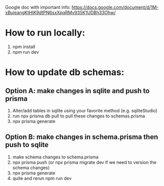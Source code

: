 Google doc with important info: https://docs.google.com/document/d/1M-xBujeangKtHIK9dtPN6sxXpqRMv935K1UDBh33Ohw/

# How to run locally:
1. npm install
2. npm run dev

# How to update db schemas:
## Option A: make changes in sqlite and push to prisma
1. Alter/add tables in sqlite using your favorite method (e.g. sqliteStudio)
2. run npx prisma db pull to pull these changes to schemas.prisma
3. npx prisma generate

## Option B: make changes in schema.prisma then push to sqlite
1. make schema changes to schema.prisma
2. npx prisma push (or npx prisma migrate dev if we need to version the schema changes)
3. npx prisma generate
4. quite and rerun npm run dev